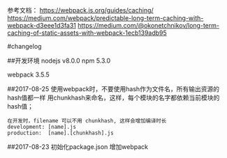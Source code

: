 参考文档：
https://webpack.js.org/guides/caching/
https://medium.com/webpack/predictable-long-term-caching-with-webpack-d3eee1d3fa31
https://medium.com/@okonetchnikov/long-term-caching-of-static-assets-with-webpack-1ecb139adb95

#changelog

##开发环境
nodejs v8.0.0
npm 5.3.0

webpack 3.5.5

##2017-08-25
使用webpack时，不要使用hash作为文件名，所有输出资源的hash值都一样
用chunkhash来命名，这样，每个模块的名字都依赖当前模块的hash值；

```
在开发时，filename 可以不用 chunkhash, 这样会增加编译时长
development: [name].js
production:  [name].[chunkhash].js
```

##2017-08-23
初始化package.json
增加webpack
